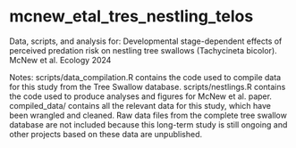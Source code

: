 # mcnew_etal_tres_nestling_telos
Data, scripts, and analysis for: Developmental stage-dependent effects of perceived predation risk on nestling tree swallows (Tachycineta bicolor). McNew et al. Ecology 2024


Notes: 
scripts/data_compilation.R contains the code used to compile data for this 
study from the Tree Swallow database. 
scripts/nestlings.R contains the code used to produce analyses and figures
for McNew et al. paper. 
compiled_data/ contains all the relevant data for this study, which 
have been wrangled and cleaned. Raw data files from the complete tree swallow
database are not included because this long-term study is still ongoing and 
other projects based on these data are unpublished. 
